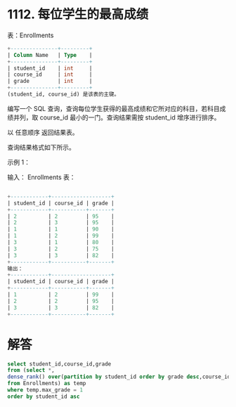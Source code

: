 # 1112. 每位学生的最高成绩

表：Enrollments

```sql
+---------------+---------+
| Column Name   | Type    |
+---------------+---------+
| student_id    | int     |
| course_id     | int     |
| grade         | int     |
+---------------+---------+
(student_id, course_id) 是该表的主键。
```

编写一个 SQL 查询，查询每位学生获得的最高成绩和它所对应的科目，若科目成绩并列，取 course_id 最小的一门。查询结果需按 student_id 增序进行排序。

以 任意顺序 返回结果表。

查询结果格式如下所示。

示例 1：

输入：
Enrollments 表：

```sql

+------------+-------------------+
| student_id | course_id | grade |
+------------+-----------+-------+
| 2          | 2         | 95    |
| 2          | 3         | 95    |
| 1          | 1         | 90    |
| 1          | 2         | 99    |
| 3          | 1         | 80    |
| 3          | 2         | 75    |
| 3          | 3         | 82    |
+------------+-----------+-------+
输出：
+------------+-------------------+
| student_id | course_id | grade |
+------------+-----------+-------+
| 1          | 2         | 99    |
| 2          | 2         | 95    |
| 3          | 3         | 82    |
+------------+-----------+-------+
```

# 解答

```sql
select student_id,course_id,grade
from (select *,
dense_rank() over(partition by student_id order by grade desc,course_id) as max_grade
from Enrollments) as temp
where temp.max_grade = 1
order by student_id asc
```